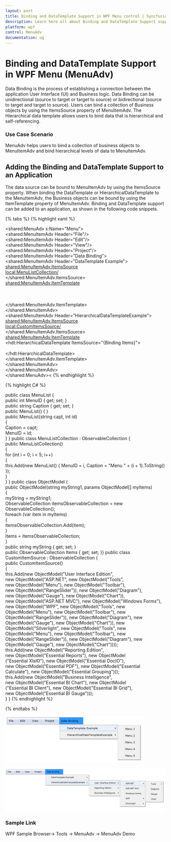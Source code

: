 ```yaml
---
layout: post
title: Binding and DataTemplate Support in WPF Menu control | Syncfusion
description: Learn here all about Binding and DataTemplate Support support in Syncfusion WPF Menu (MenuAdv) control and more.
platform: wpf
control: MenuAdv
documentation: ug
---
```


# Binding and DataTemplate Support in WPF Menu (MenuAdv)

Data Binding is the process of establishing a connection between the application User Interface (UI) and Business logic. Data Binding can be unidirectional (source to target or target to source) or bidirectional (source to target and target to source). Users can bind a collection of Business objects by using the ItemsSource property of MenuItemAdv. The Hierarchical data template allows users to bind data that is hierarchical and self-referencing.

### Use Case Scenario

MenuAdv helps users to bind a collection of business objects to MenuItemAdv and bind hierarchical levels of data to MenuItemAdv.

## Adding the Binding and DataTemplate Support to an Application

The data source can be bound to MenuItemAdv by using the ItemsSource property. When binding the DataTemplate or HierarchicalDataTemplate to the MenuItemAdv, the Business objects can be bound by using the ItemTemplate property of MenuItemAdv. Binding and DataTemplate support can be added to an application, as shown in the following code snippets.

{% tabs %}
{% highlight xaml %}



<shared:MenuAdv x:Name="Menu">               
 <shared:MenuItemAdv Header="File"/>               
 <shared:MenuItemAdv Header="Edit"/>                
 <shared:MenuItemAdv Header="View"/>               
 <shared:MenuItemAdv Header="Project"/>               
 <shared:MenuItemAdv Header="Data Binding">                   
 <shared:MenuItemAdv Header="DataTemplate Example">                    
 <shared:MenuItemAdv.ItemsSource>                               
 <local:MenuListCollection/>                       
 </shared:MenuItemAdv.ItemsSource>                     
 <shared:MenuItemAdv.ItemTemplate>                          
 <DataTemplate>                               
 <TextBlock Text="{Binding Caption}"/>                         
 </DataTemplate>                        
 </shared:MenuItemAdv.ItemTemplate>                 
 </shared:MenuItemAdv>                  
 <shared:MenuItemAdv Header="HierarchicalDataTemplateExample”>                 
 <shared:MenuItemAdv.ItemsSource>                             
 <local:CustomItemsSource/>                        
 </shared:MenuItemAdv.ItemsSource>                     
 <shared:MenuItemAdv.ItemTemplate>                           
 <hdt:HierarchicalDataTemplate ItemsSource="{Binding Items}">           
 <TextBlock Text="{Binding myString}"/>                         
 </hdt:HierarchicalDataTemplate>                      
 </shared:MenuItemAdv.ItemTemplate>                    
 </shared:MenuItemAdv>              
 </shared:MenuItemAdv>           
 </shared:MenuAdv><
{% endhighlight %}

{% highlight C# %}


public class MenuList
{       
 public int MenuID { get; set; }       
 public string Caption { get; set; }       
 public MenuList() { }        
 public MenuList(string capt, int id)       
 {           
 Caption = capt;           
 MenuID = id;       
 }
 }
 public class MenuListCollection : ObservableCollection<MenuList>
 {       
 public MenuListCollection()      
 {           
 for (int i = 0; i < 5; i++)          
 {               
 this.Add(new MenuList() 
 { 
 MenuID = i, Caption = "Menu " +   (i + 1).ToString() });      
 }       
 }
 }
 public class ObjectModel
 {   
 public ObjectModel(string myString1, params ObjectModel[] myItems)        
 {           
 myString = myString1;          
 ObservableCollection<ObjectModel> itemsObservableCollection = new ObservableCollection<ObjectModel>();     
 foreach (var item in myItems)          
 {               
 itemsObservableCollection.Add(item);          
 }          
 Items = itemsObservableCollection;       
 }       
 public string myString { get; set; }       
 public ObservableCollection<ObjectModel> Items { get; set; }}
 public class CustomItemSource : ObservableCollection<ObjectModel>
 {        
 public CustomItemSource()    
 {          
 this.Add(new ObjectModel("User Interface Edition",  
 new ObjectModel("ASP.NET", new ObjectModel("Tools",   
 new ObjectModel("Menu"), new ObjectModel("Toolbar"),   
 new ObjectModel("RangeSlider")), new ObjectModel("Diagram"),           
 new ObjectModel("Gauge"), new ObjectModel("Chart")),         
 new ObjectModel("ASP.NET MVC"), new ObjectModel("Windows Forms"),         
 new ObjectModel("WPF", new ObjectModel("Tools", new            
 ObjectModel("Menu"), new ObjectModel("Toolbar"), new           
 ObjectModel("RangeSlider")), new ObjectModel("Diagram"), new         
 ObjectModel("Gauge"), new ObjectModel("Chart")), new          
 ObjectModel("Silverlight", new ObjectModel("Tools", new      
 ObjectModel("Menu"), new ObjectModel("Toolbar"), new        
 ObjectModel("RangeSlider")), new ObjectModel("Diagram"), new         
 ObjectModel("Gauge"), new ObjectModel("Chart"))));           
 this.Add(new ObjectModel("Reporting Edition",            
 new ObjectModel("Essential Reports"), new ObjectModel      
 ("Essential XlsIO"), new ObjectModel("Essential DocIO"),        
 new ObjectModel("Essential PDF"), new ObjectModel("Essential   
 Calculate"), new ObjectModel("Essential Grouping")));          
 this.Add(new ObjectModel("Business Intelligence",          
 new ObjectModel("Essential BI Chart"), new ObjectModel           
 ("Essential BI Client"), new ObjectModel("Essential BI Grid"),   
 new ObjectModel("Essential BI Gauge")));        
 }
 }
{% endhighlight %}

{% endtabs %}



![Adding menu items using data binding in WPF MenuAdv control](Binding-and-DataTemplate-Support_images/Binding-and-DataTemplate-Support_img1.png)



![Adding hierarchical menu items using data template in WPF MenuAdv control ](Binding-and-DataTemplate-Support_images/Binding-and-DataTemplate-Support_img2.png)



### Sample Link

WPF Sample Browser-> Tools -> MenuAdv -> MenuAdv Demo

